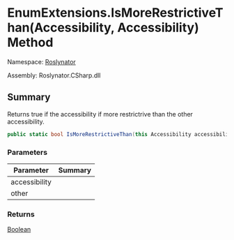 # EnumExtensions\.IsMoreRestrictiveThan\(Accessibility, Accessibility\) Method

Namespace: [Roslynator](../../README.md)

Assembly: Roslynator\.CSharp\.dll

## Summary

Returns true if the accessibility if more restrictrive than the other accessibility\.

```csharp
public static bool IsMoreRestrictiveThan(this Accessibility accessibility, Accessibility other)
```

### Parameters

| Parameter | Summary |
| --------- | ------- |
| accessibility | |
| other | |

### Returns

[Boolean](https://docs.microsoft.com/en-us/dotnet/api/system.boolean)


